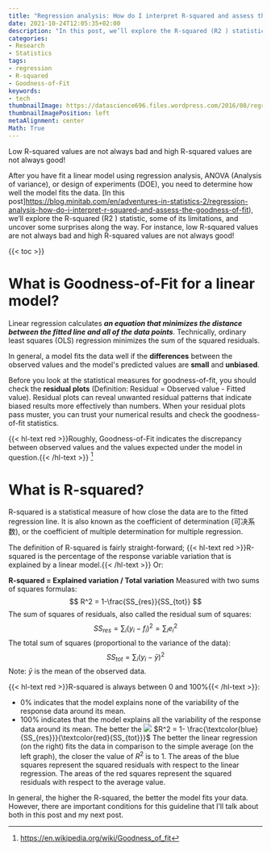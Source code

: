 ```yaml
---
title: "Regression analysis: How do I interpret R-squared and assess the Goodness-of-Fit?"
date: 2021-10-24T12:05:35+02:00
description: "In this post, we’ll explore the R-squared (R2 ) statistic, some of its limitations, and uncover some surprises along the way. For instance, low R-squared values are not always bad and high R-squared values are not always good!"
categories:
- Research
- Statistics
tags:
- regression
- R-squared
- Goodness-of-Fit
keywords:
- tech
thumbnailImage: https://datascience696.files.wordpress.com/2016/08/regressioncurv.png
thumbnailImagePosition: left
metaAlignment: center
Math: True
---
```

Low R-squared values are not always bad and high R-squared values are not always good!
<!--more-->
After you have fit a linear model using regression analysis, ANOVA (Analysis of variance), or design of experiments (DOE), you need to determine how well the model fits the data. [In this post]https://blog.minitab.com/en/adventures-in-statistics-2/regression-analysis-how-do-i-interpret-r-squared-and-assess-the-goodness-of-fit), we’ll explore the R-squared (R2 ) statistic, some of its limitations, and uncover some surprises along the way. For instance, low R-squared values are not always bad and high R-squared values are not always good!
<!--more-->
{{< toc >}}
# What is Goodness-of-Fit for a linear model?

Linear regression calculates ***an equation that minimizes the distance between the fitted line and all of the data points***. Technically, ordinary least squares (OLS) regression minimizes the sum of the squared residuals.

In general, a model fits the data well if the **differences** between the observed values and the model's predicted values are **small** and **unbiased**.

Before you look at the statistical measures for goodness-of-fit, you should check the **residual plots** (Definition: Residual = Observed value - Fitted value). Residual plots can reveal unwanted residual patterns that indicate biased results more effectively than numbers. When your residual plots pass muster, you can trust your numerical results and check the goodness-of-fit statistics.

{{< hl-text red >}}Roughly, Goodness-of-Fit indicates the discrepancy between observed values and the values expected under the model in question.{{< /hl-text >}} [^1]


[^1]: https://en.wikipedia.org/wiki/Goodness_of_fit

# What is R-squared?

R-squared is a statistical measure of how close the data are to the fitted regression line. It is also known as the coefficient of determination (可决系数), or the coefficient of multiple determination for multiple regression.

The definition of R-squared is fairly straight-forward; {{< hl-text red >}}R-squared is the percentage of the response variable variation that is explained by a linear model.{{< /hl-text >}} Or:

**R-squared = Explained variation / Total variation**
Measured with two sums of squares formulas:
$$ R^2 = 1-\frac{SS_{res}}{SS_{tot}} $$
The sum of squares of residuals, also called the residual sum of squares:
$$ SS_{res} = \sum_i (y_i-f_i)^2 = \sum_i e_i^2$$
The total sum of squares (proportional to the variance of the data):
$$ SS_{tot} = \sum_i (y_i-\bar{y})^2$$
Note: $\bar {y}$ is the mean of the observed data.

{{< hl-text red >}}R-squared is always between 0 and 100%{{< /hl-text >}}:
* 0% indicates that the model explains none of the variability of the response data around its mean.
* 100% indicates that the model explains all the variability of the response data around its mean.
The better the
![](https://upload.wikimedia.org/wikipedia/commons/thumb/8/86/Coefficient_of_Determination.svg/400px-Coefficient_of_Determination.svg.png)
$R^2 = 1- \frac{\textcolor{blue}{SS_{res}}}{\textcolor{red}{SS_{tot}}}$
The better the linear regression (on the right) fits the data in comparison to the simple average (on the left graph), the closer the value of $R^2$ is to 1. The areas of the blue squares represent the squared residuals with respect to the linear regression. The areas of the red squares represent the squared residuals with respect to the average value.

In general, the higher the R-squared, the better the model fits your data. However, there are important conditions for this guideline that I’ll talk about both in this post and my next post.
